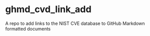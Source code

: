 # ghmd_cvd_link_add
A repo to add links to the NIST CVE database to GitHub Markdown formatted documents
